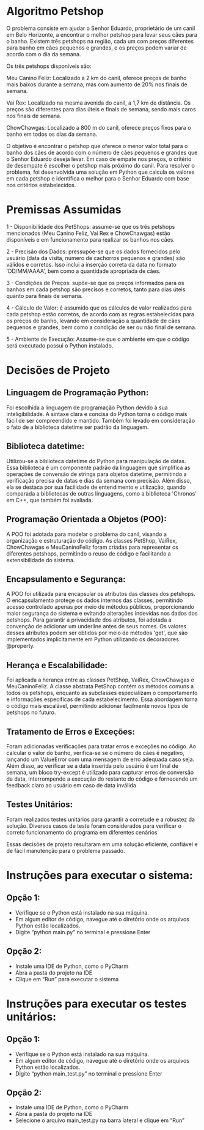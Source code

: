 # Algoritmo Petshop

O problema consiste em ajudar o Senhor Eduardo, proprietário de um canil em Belo Horizonte, a encontrar o melhor petshop para levar seus cães para o banho. Existem três petshops na região, cada um com preços diferentes para banho em cães pequenos e grandes, e os preços podem variar de acordo com o dia da semana.

Os três petshops disponíveis são:

Meu Canino Feliz: Localizado a 2 km do canil, oferece preços de banho mais baixos durante a semana, mas com aumento de 20% nos finais de semana.

Vai Rex: Localizado na mesma avenida do canil, a 1,7 km de distância. Os preços são diferentes para dias úteis e finais de semana, sendo mais caros nos finais de semana.

ChowChawgas: Localizado a 800 m do canil, oferece preços fixos para o banho em todos os dias da semana.

O objetivo é encontrar o petshop que oferece o menor valor total para o banho dos cães de acordo com o número de cães pequenos e grandes que o Senhor Eduardo deseja levar. Em caso de empate nos preços, o critério de desempate é escolher o petshop mais próximo do canil. Para resolver o problema, foi desenvolvida uma solução em Python que calcula os valores em cada petshop e identifica o melhor para o Senhor Eduardo com base nos critérios estabelecidos.


# Premissas Assumidas

1 - Disponibilidade dos PetShops: assume-se que os três petshops mencionados (Meu Canino Feliz, Vai Rex e ChowChawgas) estão disponíveis e em funcionamento para realizar os banhos nos cães.

2 -  Precisão dos Dados: pressupõe-se que os dados fornecidos pelo usuário (data da visita, número de cachorros pequenos e grandes) são válidos e corretos. Isso inclui a inserção correta da data no formato 'DD/MM/AAAA', bem como a quantidade apropriada de cães.

3 - Condições de Preços: supõe-se que os preços informados para os banhos em cada petshop são precisos e corretos, tanto para dias úteis quanto para finais de semana.

4 - Cálculo de Valor: é assumido que os cálculos de valor realizados para cada petshop estão corretos, de acordo com as regras estabelecidas para os preços de banho, levando em consideração a quantidade de cães pequenos e grandes, bem como a condição de ser ou não final de semana.

5 - Ambiente de Execução: Assume-se que o ambiente em que o código será executado possui o Python instalado.


# Decisões de Projeto

## Linguagem de Programação Python:
Foi escolhida a linguagem de programação Python devido à sua inteligibilidade. A sintaxe clara e concisa do Python torna o código mais fácil de ser compreendido e mantido. Também foi levado em consideração o fato de a biblioteca datetime ser padrão da linguagem.

## Biblioteca datetime:
Utilizou-se a biblioteca datetime do Python para manipulação de datas. Essa biblioteca é um componente padrão da linguagem que simplifica as operações de conversão de strings para objetos datetime, permitindo a verificação precisa de datas e dias da semana com precisão. Além disso, ela se destaca por sua facilidade de entendimento e utilização, quando comparada a bibliotecas de outras linguagens, como a biblioteca 'Chronos' em C++, que também foi avaliada.

## Programação Orientada a Objetos (POO):
A POO foi adotada para modelar o problema do canil, visando a organização e estruturação do código. As classes PetShop, VaiRex, ChowChawgas e MeuCaninoFeliz foram criadas para representar os diferentes petshops, permitindo o reuso de código e facilitando a extensibilidade do sistema.

## Encapsulamento e Segurança:
A POO foi utilizada para encapsular os atributos das classes dos petshops. O encapsulamento protege os dados internos das classes, permitindo acesso controlado apenas por meio de métodos públicos, proporcionando maior segurança do sistema e evitando alterações indevidas nos dados dos petshops. Para garantir a privacidade dos atributos, foi adotada a convenção de adicionar um underline antes de seus nomes. Os valores desses atributos podem ser obtidos por meio de métodos 'get', que são implementados implicitamente em Python utilizando os decoradores @property.

## Herança e Escalabilidade:
Foi aplicada a herança entre as classes PetShop, VaiRex, ChowChawgas e MeuCaninoFeliz. A classe abstrata PetShop contém os métodos comuns a todos os petshops, enquanto as subclasses especializam o comportamento e informações específicas de cada estabelecimento. Essa abordagem torna o código mais escalável, permitindo adicionar facilmente novos tipos de petshops no futuro.

## Tratamento de Erros e Exceções:
Foram adicionadas verificações para tratar erros e exceções no código. Ao calcular o valor do banho, verifica-se se o número de cães é negativo, lançando um ValueError com uma mensagem de erro adequada caso seja. Além disso, ao verificar se a data inserida pelo usuário é um final de semana, um bloco try-except é utilizado para capturar erros de conversão de data, interrompendo a execução do restante do código e fornecendo um feedback claro ao usuário em caso de data inválida

## Testes Unitários: 
Foram realizados testes unitários para garantir a corretude e a robustez da solução. Diversos casos de teste foram considerados para verificar o correto funcionamento do programa em diferentes cenários


Essas decisões de projeto resultaram em uma solução eficiente, confiável e de fácil manutenção para o problema passado.

# Instruções para executar o sistema: 
## Opção 1:
- Verifique se o Python está instalado na sua máquina.
- Em algum editor de código, navegue até o diretório onde os arquivos Python estão localizados.
- Digite “python main.py” no terminal e pressione Enter

## Opção 2:
- Instale uma IDE de Python, como o PyCharm
- Abra a pasta do projeto na IDE
- Clique em “Run” para executar o sistema

# Instruções para executar os testes unitários:
## Opção 1:
- Verifique se o Python está instalado na sua máquina.
- Em algum editor de código, navegue até o diretório onde os arquivos Python estão localizados.
- Digite “python main_test.py” no terminal e pressione Enter

## Opção 2:
- Instale uma IDE de Python, como o PyCharm
- Abra a pasta do projeto na IDE
- Selecione o arquivo main_test.py na barra lateral e clique em “Run”

